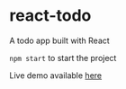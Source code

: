 # react-todo

A todo app built with React

`npm start` to start the project

Live demo available [here](https://app.netlify.com/sites/relaxed-tereshkova-895e4b)